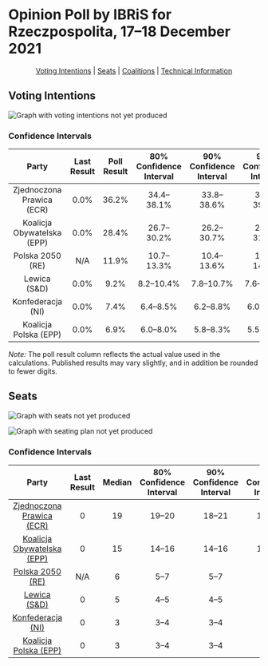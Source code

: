 # Opinion Poll by IBRiS for Rzeczpospolita, 17–18 December 2021

<p align="center"><a href="#voting-intentions">Voting Intentions</a> | <a href="#seats">Seats</a> | <a href="#coalitions">Coalitions</a> | <a href="#technical-information">Technical Information</a></p>

## Voting Intentions

![Graph with voting intentions not yet produced](2021-12-18-IBRiS.png "Voting Intentions")

### Confidence Intervals

| Party | Last Result | Poll Result | 80% Confidence Interval | 90% Confidence Interval | 95% Confidence Interval | 99% Confidence Interval |
|:-----:|:-----------:|:-----------:|:-----------------------:|:-----------------------:|:-----------------------:|:-----------------------:|
| Zjednoczona Prawica (ECR) | 0.0% | 36.2% | 34.4–38.1% |33.8–38.6% |33.4–39.1% |32.5–40.0% |
| Koalicja Obywatelska (EPP) | 0.0% | 28.4% | 26.7–30.2% |26.2–30.7% |25.8–31.1% |25.0–32.0% |
| Polska 2050 (RE) | N/A | 11.9% | 10.7–13.3% |10.4–13.6% |10.1–14.0% |9.6–14.6% |
| Lewica (S&D) | 0.0% | 9.2% | 8.2–10.4% |7.8–10.7% |7.6–11.0% |7.1–11.6% |
| Konfederacja (NI) | 0.0% | 7.4% | 6.4–8.5% |6.2–8.8% |6.0–9.1% |5.5–9.6% |
| Koalicja Polska (EPP) | 0.0% | 6.9% | 6.0–8.0% |5.8–8.3% |5.5–8.6% |5.2–9.1% |

*Note:* The poll result column reflects the actual value used in the calculations. Published results may vary slightly, and in addition be rounded to fewer digits.

## Seats

![Graph with seats not yet produced](2021-12-18-IBRiS-seats.png "Seats")

![Graph with seating plan not yet produced](2021-12-18-IBRiS-seating-plan.png "Seating Plan")

### Confidence Intervals

| Party | Last Result | Median | 80% Confidence Interval | 90% Confidence Interval | 95% Confidence Interval | 99% Confidence Interval |
|:-----:|:-----------:|:------:|:-----------------------:|:-----------------------:|:-----------------------:|:-----------------------:|
| <a href="#zjednoczona-prawica-(ecr)">Zjednoczona Prawica (ECR)</a> | 0 | 19 | 19–20 |18–21 |18–21 |17–21 |
| <a href="#koalicja-obywatelska-(epp)">Koalicja Obywatelska (EPP)</a> | 0 | 15 | 14–16 |14–16 |14–17 |13–17 |
| <a href="#polska-2050-(re)">Polska 2050 (RE)</a> | N/A | 6 | 5–7 |5–7 |5–7 |5–8 |
| <a href="#lewica-(s&d)">Lewica (S&D)</a> | 0 | 5 | 4–5 |4–5 |4–6 |3–6 |
| <a href="#konfederacja-(ni)">Konfederacja (NI)</a> | 0 | 3 | 3–4 |3–4 |3–4 |3–5 |
| <a href="#koalicja-polska-(epp)">Koalicja Polska (EPP)</a> | 0 | 3 | 3–4 |3–4 |3–4 |2–4 |

